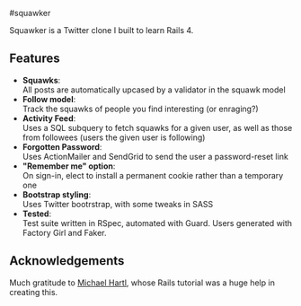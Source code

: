 #squawker

Squawker is a Twitter clone I built to learn Rails 4. 

## Features

* **Squawks**:		
  All posts are automatically upcased by a validator in the squawk model
* **Follow model**:		
  Track the squawks of people you find interesting (or enraging?)
* **Activity Feed**:		
  Uses a SQL subquery to fetch squawks for a given user, as well as those from followees (users the given user is following)
* **Forgotten Password**:		
  Uses ActionMailer and SendGrid to send the user a password-reset link
* **"Remember me" option**:		
  On sign-in, elect to install a permanent cookie rather than a temporary one
* **Bootstrap styling**:		
  Uses Twitter bootrstrap, with some tweaks in SASS
* **Tested**:		
  Test suite written in RSpec, automated with Guard. Users generated with Factory Girl and Faker.


## Acknowledgements

Much gratitude to [Michael Hartl](https://github.com/mhartl), whose Rails tutorial was a huge help in creating this. 
